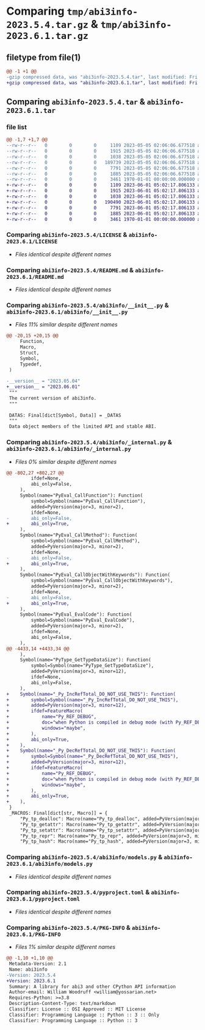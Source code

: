 # Comparing `tmp/abi3info-2023.5.4.tar.gz` & `tmp/abi3info-2023.6.1.tar.gz`

## filetype from file(1)

```diff
@@ -1 +1 @@
-gzip compressed data, was "abi3info-2023.5.4.tar", last modified: Fri May  5 02:06:22 2023, max compression
+gzip compressed data, was "abi3info-2023.6.1.tar", last modified: Fri Jan  1 00:00:00 2016, max compression
```

## Comparing `abi3info-2023.5.4.tar` & `abi3info-2023.6.1.tar`

### file list

```diff
@@ -1,7 +1,7 @@
--rw-r--r--   0        0        0     1109 2023-05-05 02:06:06.677518 abi3info-2023.5.4/LICENSE
--rw-r--r--   0        0        0     1915 2023-05-05 02:06:06.677518 abi3info-2023.5.4/README.md
--rw-r--r--   0        0        0     1038 2023-05-05 02:06:06.677518 abi3info-2023.5.4/abi3info/__init__.py
--rw-r--r--   0        0        0   189739 2023-05-05 02:06:06.677518 abi3info-2023.5.4/abi3info/_internal.py
--rw-r--r--   0        0        0     7791 2023-05-05 02:06:06.677518 abi3info-2023.5.4/abi3info/models.py
--rw-r--r--   0        0        0     1885 2023-05-05 02:06:06.677518 abi3info-2023.5.4/pyproject.toml
--rw-r--r--   0        0        0     3461 1970-01-01 00:00:00.000000 abi3info-2023.5.4/PKG-INFO
+-rw-r--r--   0        0        0     1109 2023-06-01 05:02:17.806133 abi3info-2023.6.1/LICENSE
+-rw-r--r--   0        0        0     1915 2023-06-01 05:02:17.806133 abi3info-2023.6.1/README.md
+-rw-r--r--   0        0        0     1038 2023-06-01 05:02:17.806133 abi3info-2023.6.1/abi3info/__init__.py
+-rw-r--r--   0        0        0   190490 2023-06-01 05:02:17.806133 abi3info-2023.6.1/abi3info/_internal.py
+-rw-r--r--   0        0        0     7791 2023-06-01 05:02:17.806133 abi3info-2023.6.1/abi3info/models.py
+-rw-r--r--   0        0        0     1885 2023-06-01 05:02:17.806133 abi3info-2023.6.1/pyproject.toml
+-rw-r--r--   0        0        0     3461 1970-01-01 00:00:00.000000 abi3info-2023.6.1/PKG-INFO
```

### Comparing `abi3info-2023.5.4/LICENSE` & `abi3info-2023.6.1/LICENSE`

 * *Files identical despite different names*

### Comparing `abi3info-2023.5.4/README.md` & `abi3info-2023.6.1/README.md`

 * *Files identical despite different names*

### Comparing `abi3info-2023.5.4/abi3info/__init__.py` & `abi3info-2023.6.1/abi3info/__init__.py`

 * *Files 11% similar despite different names*

```diff
@@ -20,15 +20,15 @@
     Function,
     Macro,
     Struct,
     Symbol,
     Typedef,
 )
 
-__version__ = "2023.05.04"
+__version__ = "2023.06.01"
 """
 The current version of abi3info.
 """
 
 DATAS: Final[dict[Symbol, Data]] = _DATAS
 """
 Data object members of the limited API and stable ABI.
```

### Comparing `abi3info-2023.5.4/abi3info/_internal.py` & `abi3info-2023.6.1/abi3info/_internal.py`

 * *Files 0% similar despite different names*

```diff
@@ -802,27 +802,27 @@
         ifdef=None,
         abi_only=False,
     ),
     Symbol(name="PyEval_CallFunction"): Function(
         symbol=Symbol(name="PyEval_CallFunction"),
         added=PyVersion(major=3, minor=2),
         ifdef=None,
-        abi_only=False,
+        abi_only=True,
     ),
     Symbol(name="PyEval_CallMethod"): Function(
         symbol=Symbol(name="PyEval_CallMethod"),
         added=PyVersion(major=3, minor=2),
         ifdef=None,
-        abi_only=False,
+        abi_only=True,
     ),
     Symbol(name="PyEval_CallObjectWithKeywords"): Function(
         symbol=Symbol(name="PyEval_CallObjectWithKeywords"),
         added=PyVersion(major=3, minor=2),
         ifdef=None,
-        abi_only=False,
+        abi_only=True,
     ),
     Symbol(name="PyEval_EvalCode"): Function(
         symbol=Symbol(name="PyEval_EvalCode"),
         added=PyVersion(major=3, minor=2),
         ifdef=None,
         abi_only=False,
     ),
@@ -4433,14 +4433,34 @@
     ),
     Symbol(name="PyType_GetTypeDataSize"): Function(
         symbol=Symbol(name="PyType_GetTypeDataSize"),
         added=PyVersion(major=3, minor=12),
         ifdef=None,
         abi_only=False,
     ),
+    Symbol(name="_Py_IncRefTotal_DO_NOT_USE_THIS"): Function(
+        symbol=Symbol(name="_Py_IncRefTotal_DO_NOT_USE_THIS"),
+        added=PyVersion(major=3, minor=12),
+        ifdef=FeatureMacro(
+            name="Py_REF_DEBUG",
+            doc="when Python is compiled in debug mode (with Py_REF_DEBUG)",
+            windows="maybe",
+        ),
+        abi_only=True,
+    ),
+    Symbol(name="_Py_DecRefTotal_DO_NOT_USE_THIS"): Function(
+        symbol=Symbol(name="_Py_DecRefTotal_DO_NOT_USE_THIS"),
+        added=PyVersion(major=3, minor=12),
+        ifdef=FeatureMacro(
+            name="Py_REF_DEBUG",
+            doc="when Python is compiled in debug mode (with Py_REF_DEBUG)",
+            windows="maybe",
+        ),
+        abi_only=True,
+    ),
 }
 _MACROS: Final[dict[str, Macro]] = {
     "Py_tp_dealloc": Macro(name="Py_tp_dealloc", added=PyVersion(major=3, minor=2)),
     "Py_tp_getattr": Macro(name="Py_tp_getattr", added=PyVersion(major=3, minor=2)),
     "Py_tp_setattr": Macro(name="Py_tp_setattr", added=PyVersion(major=3, minor=2)),
     "Py_tp_repr": Macro(name="Py_tp_repr", added=PyVersion(major=3, minor=2)),
     "Py_tp_hash": Macro(name="Py_tp_hash", added=PyVersion(major=3, minor=2)),
```

### Comparing `abi3info-2023.5.4/abi3info/models.py` & `abi3info-2023.6.1/abi3info/models.py`

 * *Files identical despite different names*

### Comparing `abi3info-2023.5.4/pyproject.toml` & `abi3info-2023.6.1/pyproject.toml`

 * *Files identical despite different names*

### Comparing `abi3info-2023.5.4/PKG-INFO` & `abi3info-2023.6.1/PKG-INFO`

 * *Files 1% similar despite different names*

```diff
@@ -1,10 +1,10 @@
 Metadata-Version: 2.1
 Name: abi3info
-Version: 2023.5.4
+Version: 2023.6.1
 Summary: A library for abi3 and other CPython API information
 Author-email: William Woodruff <william@yossarian.net>
 Requires-Python: >=3.8
 Description-Content-Type: text/markdown
 Classifier: License :: OSI Approved :: MIT License
 Classifier: Programming Language :: Python :: 3 :: Only
 Classifier: Programming Language :: Python :: 3
```

